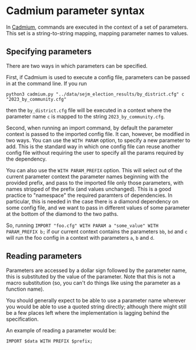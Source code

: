 # Cadmium parameter syntax

In [Cadmium](./README.md), commands are executed in the context of a set of
parameters. This set is a string-to-string mapping, mapping parameter names
to values.

## Specifying parameters

There are two ways in which parameters can be specified.

First, if Cadmium is used to execute a config file, parameters can be passed in
at the command line. If you run

```python3 cadmium.py "../data/sejm_election_results/by_district.cfg" c "2023_by_community.cfg"```

then the `by_district.cfg` file will be executed in a context where the
parameter name `c` is mapped to the string `2023_by_community.cfg`.

Second, when running an import command, by default the parameter context is
passed to the imported config file. It can, however, be modified in two ways.
You can use the `WITH PARAM` option, to specify a new parameter to add.
This is the standard way in which one config file can reuse another config file
without requiring the user to specify all the params required by the dependency.

You can also use the `WITH PARAM_PREFIX` option. This will select out of the
current parameter context the parameter names beginning with the provided
prefix, and pass to the imported file only those parameters, with names stripped
of the prefix (and values unchanged). This is a good practice to "namespace"
the required paramters of dependencies. In particular, this is needed in the
case there is a diamond dependency on some config file, and we want to pass in
different values of some parameter at the bottom of the diamond to the two
paths.

So, running
```IMPORT "foo.cfg" WITH PARAM a "some_value" WITH PARAM_PREFIX b;```
if our current context contains the parameters `bb`, `bd` and `c` will run
the foo config in a context with parameters `a`, `b` and `d`.

## Reading parameters

Parameters are accessed by a dollar sign followed by the parameter name,
this is substituted by the value of the parameter. Note that this is not
a macro substitution (so, you can't do things like using the parameter as
a function name).

You should generally expect to be able to use a parameter name wherever
you would be able to use a quoted string directly; although there might
still be a few places left where the implementation is lagging behind the
specification.

An example of reading a parameter would be:

```IMPORT $data WITH PREFIX $prefix;```
